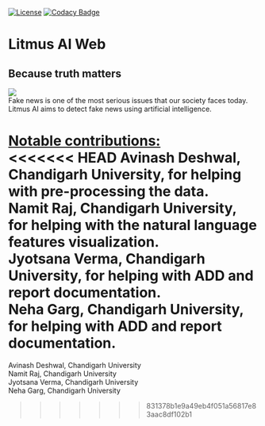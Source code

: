 [![License](https://img.shields.io/badge/License-Apache%202.0-blue.svg)](https://opensource.org/licenses/Apache-2.0)
[![Codacy Badge](https://api.codacy.com/project/badge/Grade/6b1e46cfc028496aaf0263e8eec157ca)](https://www.codacy.com/manual/danish17/litmus-ai-web?utm_source=github.com&amp;utm_medium=referral&amp;utm_content=danish17/litmus-ai-web&amp;utm_campaign=Badge_Grade)
# Litmus AI Web
## Because truth matters
<img src="https://qrius.com/wp-content/uploads/2018/04/Fake-news-Wins_eorepo.jpg"></img><br>
Fake news is one of the most serious issues that our society faces today.
Litmus AI aims to detect fake news using artificial intelligence.

<u>Notable contributions:</u><br>
<<<<<<< HEAD
Avinash Deshwal, Chandigarh University, for helping with pre-processing the data.<br>
Namit Raj, Chandigarh University, for helping with the natural language features visualization.<br>
Jyotsana Verma, Chandigarh University, for helping with ADD and report documentation. <br> 
Neha Garg, Chandigarh University, for helping with ADD and report documentation. <br>
=======
Avinash Deshwal, Chandigarh University <br>
Namit Raj, Chandigarh University <br>
Jyotsana Verma, Chandigarh University <br> 
Neha Garg, Chandigarh University <br>
>>>>>>> 831378b1e9a49eb4f051a56817e83aac8df102b1
